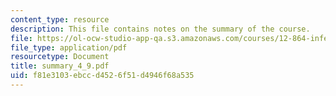 ```yaml
---
content_type: resource
description: This file contains notes on the summary of the course.
file: https://ol-ocw-studio-app-qa.s3.amazonaws.com/courses/12-864-inference-from-data-and-models-spring-2005/f81e3103ebccd4526f51d4946f68a535_summary_4_9.pdf
file_type: application/pdf
resourcetype: Document
title: summary_4_9.pdf
uid: f81e3103-ebcc-d452-6f51-d4946f68a535
---
```

